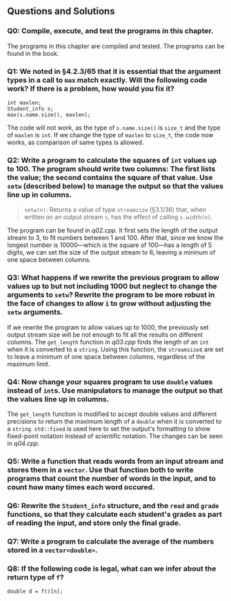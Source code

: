 ## Questions and Solutions

### Q0: Compile, execute, and test the programs in this chapter.
The programs in this chapter are compiled and tested. The programs can be found in the book.

### Q1: We noted in §4.2.3/65 that it is essential that the argument types in a call to `max` match exactly. Will the following code work? If there is a problem, how would you fix it?
```
int maxlen;
Student_info s;
max(s.name.size(), maxlen);
```
The code will not work, as the type of `s.name.size()` is `size_t` and the type of `maxlen` is `int`. If we change the type of `maxlen` to `size_t`, the code now works, as comparison of same types is allowed.

### Q2: Write a program to calculate the squares of `int` values up to 100. The program should write two columns: The first lists the value; the second contains the square of that value. Use `setw` (described below) to manage the output so that the values line up in columns.
> `setw(n)`: Returns a value of type `streamsize` (§3.1/36) that, when written on an output stream `s`, has the effect of calling `s.width(n)`.

The program can be found in *q02.cpp*. It first sets the length of the output stream to 3, to fit numbers between 1 and 100. After that, since we know the longest number is 10000—which is the square of 100—has a length of 5 digits, we can set the size of the output stream to 6, leaving a mininum of one space between columns.

### Q3: What happens if we rewrite the previous program to allow values up to but not including 1000 but neglect to change the arguments to `setw`? Rewrite the program to be more robust in the face of changes to allow `i` to grow without adjusting the `setw` arguments.
If we rewrite the program to allow values up to 1000, the previously set output stream size will be not enough to fit all the results on different columns. The `get_length` function in *q03.cpp* finds the length of an `int` when it is converted to a `string`. Using this function, the `streamsize`s are set to leave a minimum of one space between columns, regardless of the maximum limit.

### Q4: Now change your squares program to use `double` values instead of `int`s. Use manipulators to manage the output so that the values line up in columns.
The `get_length` function is modified to accept double values and different precisions to return the maximum length of a `double` when it is converted to a `string`. `std::fixed` is used here to set the output's formatting to show fixed-point notation instead of scientific notation. The changes can be seen in *q04.cpp*.

### Q5: Write a function that reads words from an input stream and stores them in a `vector`. Use that function both to write programs that count the number of words in the input, and to count how many times each word occured.

### Q6: Rewrite the `Student_info` structure, and the `read` and `grade` functions, so that they calculate each student's grades as part of reading the input, and store only the final grade.

### Q7: Write a program to calculate the average of the numbers stored in a `vector<double>`.

### Q8: If the following code is legal, what can we infer about the return type of `f`?
```
double d = f()[n];
```